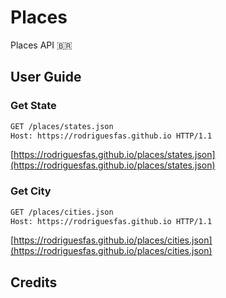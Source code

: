 # Places

Places API 🇧🇷


## User Guide

### Get State

```bash
GET /places/states.json
Host: https://rodriguesfas.github.io HTTP/1.1
```
[https://rodriguesfas.github.io/places/states.json](https://rodriguesfas.github.io/places/states.json)

### Get City

```bash
GET /places/cities.json
Host: https://rodriguesfas.github.io HTTP/1.1
```
[https://rodriguesfas.github.io/places/cities.json](https://rodriguesfas.github.io/places/cities.json)

## Credits